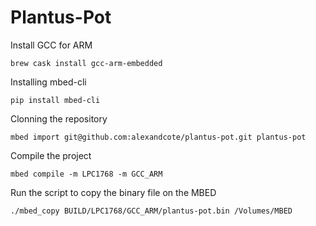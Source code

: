 # Plantus-Pot

Install GCC for ARM
```
brew cask install gcc-arm-embedded
```

Installing mbed-cli
```
pip install mbed-cli
```

Clonning the repository
```
mbed import git@github.com:alexandcote/plantus-pot.git plantus-pot
```

Compile the project
```
mbed compile -m LPC1768 -m GCC_ARM
```

Run the script to copy the binary file on the MBED
```
./mbed_copy BUILD/LPC1768/GCC_ARM/plantus-pot.bin /Volumes/MBED
```
